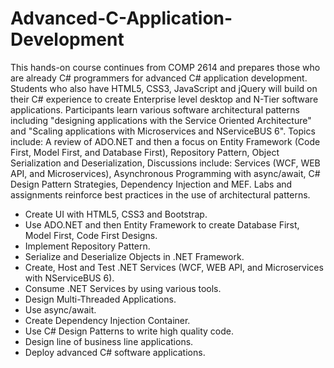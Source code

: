 # Advanced-C-Application-Development

This hands-on course continues from COMP 2614 and prepares those who are already C# programmers 
for advanced C# application development. Students who also have HTML5, CSS3, JavaScript and jQuery
will build on their C# experience to create Enterprise level desktop and N-Tier software applications.
Participants learn various software architectural patterns including "designing applications with
the Service Oriented Architecture" and "Scaling applications with Microservices and NServiceBUS 6".
Topics include: A review of ADO.NET and then a focus on Entity Framework (Code First, Model First,
and Database First), Repository Pattern, Object Serialization and Deserialization, Discussions include: 
Services (WCF, WEB API, and Microservices), Asynchronous Programming with async/await, C# Design Pattern 
Strategies, Dependency Injection and MEF. Labs and assignments reinforce best practices in the use of
architectural patterns. 

<ul>
  <li>Create UI with HTML5, CSS3 and Bootstrap.</li>
  <li>Use ADO.NET and then Entity Framework to create Database First, Model First, Code First Designs.</li>
  <li>Implement Repository Pattern.</li>
  <li>Serialize and Deserialize Objects in .NET Framework.</li>
  <li>Create, Host and Test .NET Services (WCF, WEB API, and Microservices with NServiceBUS 6).</li>
  <li>Consume .NET Services by using various tools.</li>
  <li>Design Multi-Threaded Applications.</li>
  <li>Use async/await.</li>
  <li>Create Dependency Injection Container.</li>
  <li>Use C# Design Patterns to write high quality code.</li>
  <li>Design line of business line applications.</li>
  <li>Deploy advanced C# software applications.</li>
  </ul>
